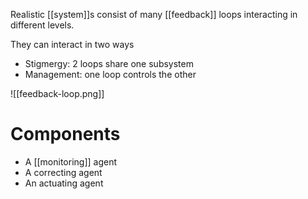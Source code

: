 Realistic [[system]]s consist of many [[feedback]] loops interacting in different levels.

They can interact in two ways

- Stigmergy: 2 loops share one subsystem
- Management: one loop controls the other

![[feedback-loop.png]]

# Components

- A [[monitoring]] agent
- A correcting agent
- An actuating agent